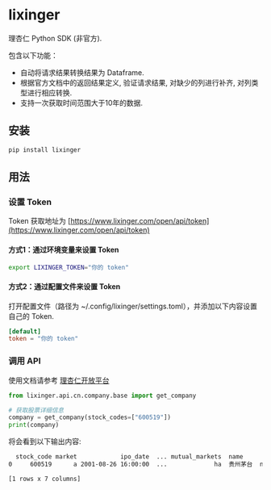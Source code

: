 # lixinger

理杏仁 Python SDK (非官方).

包含以下功能：

- 自动将请求结果转换结果为 Dataframe.
- 根据官方文档中的返回结果定义, 验证请求结果, 对缺少的列进行补齐, 对列类型进行相应转换.
- 支持一次获取时间范围大于10年的数据.

## 安装

```bash
pip install lixinger
```

## 用法

### 设置 Token 

Token 获取地址为 [https://www.lixinger.com/open/api/token](https://www.lixinger.com/open/api/token)

#### 方式1：通过环境变量来设置 Token

```bash
export LIXINGER_TOKEN="你的 token"
```

#### 方式2：通过配置文件来设置 Token
打开配置文件（路径为 ~/.config/lixinger/settings.toml），并添加以下内容设置自己的 Token.

```toml
[default]
token = "你的 token"
```

### 调用 API
使用文档请参考 [理杏仁开放平台](https://www.lixinger.com/open/api/doc)

```python
from lixinger.api.cn.company.base import get_company

# 获取股票详细信息
company = get_company(stock_codes=["600519"])
print(company)
```

将会看到以下输出内容:

```bash
  stock_code market            ipo_date  ... mutual_markets  name        fs_type
0     600519      a 2001-08-26 16:00:00  ...             ha  贵州茅台  non_financial

[1 rows x 7 columns]
```
